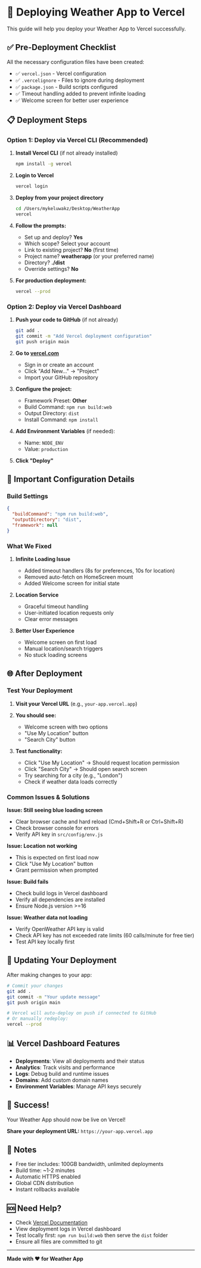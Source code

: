 # 🚀 Deploying Weather App to Vercel

This guide will help you deploy your Weather App to Vercel successfully.

## ✅ Pre-Deployment Checklist

All the necessary configuration files have been created:
- ✅ `vercel.json` - Vercel configuration
- ✅ `.vercelignore` - Files to ignore during deployment
- ✅ `package.json` - Build scripts configured
- ✅ Timeout handling added to prevent infinite loading
- ✅ Welcome screen for better user experience

## 📋 Deployment Steps

### Option 1: Deploy via Vercel CLI (Recommended)

1. **Install Vercel CLI** (if not already installed)
   ```bash
   npm install -g vercel
   ```

2. **Login to Vercel**
   ```bash
   vercel login
   ```

3. **Deploy from your project directory**
   ```bash
   cd /Users/mykeluwakz/Desktop/WeatherApp
   vercel
   ```

4. **Follow the prompts:**
   - Set up and deploy? **Yes**
   - Which scope? Select your account
   - Link to existing project? **No** (first time)
   - Project name? **weatherapp** (or your preferred name)
   - Directory? **./dist**
   - Override settings? **No**

5. **For production deployment:**
   ```bash
   vercel --prod
   ```

### Option 2: Deploy via Vercel Dashboard

1. **Push your code to GitHub** (if not already)
   ```bash
   git add .
   git commit -m "Add Vercel deployment configuration"
   git push origin main
   ```

2. **Go to [vercel.com](https://vercel.com)**
   - Sign in or create an account
   - Click "Add New..." → "Project"
   - Import your GitHub repository

3. **Configure the project:**
   - Framework Preset: **Other**
   - Build Command: `npm run build:web`
   - Output Directory: `dist`
   - Install Command: `npm install`

4. **Add Environment Variables** (if needed):
   - Name: `NODE_ENV`
   - Value: `production`

5. **Click "Deploy"**

## 🔧 Important Configuration Details

### Build Settings
```json
{
  "buildCommand": "npm run build:web",
  "outputDirectory": "dist",
  "framework": null
}
```

### What We Fixed

1. **Infinite Loading Issue**
   - Added timeout handlers (8s for preferences, 10s for location)
   - Removed auto-fetch on HomeScreen mount
   - Added Welcome screen for initial state

2. **Location Service**
   - Graceful timeout handling
   - User-initiated location requests only
   - Clear error messages

3. **Better User Experience**
   - Welcome screen on first load
   - Manual location/search triggers
   - No stuck loading screens

## 🌐 After Deployment

### Test Your Deployment

1. **Visit your Vercel URL** (e.g., `your-app.vercel.app`)

2. **You should see:**
   - Welcome screen with two options
   - "Use My Location" button
   - "Search City" button

3. **Test functionality:**
   - Click "Use My Location" → Should request location permission
   - Click "Search City" → Should open search screen
   - Try searching for a city (e.g., "London")
   - Check if weather data loads correctly

### Common Issues & Solutions

**Issue: Still seeing blue loading screen**
- Clear browser cache and hard reload (Cmd+Shift+R or Ctrl+Shift+R)
- Check browser console for errors
- Verify API key in `src/config/env.js`

**Issue: Location not working**
- This is expected on first load now
- Click "Use My Location" button
- Grant permission when prompted

**Issue: Build fails**
- Check build logs in Vercel dashboard
- Verify all dependencies are installed
- Ensure Node.js version >=16

**Issue: Weather data not loading**
- Verify OpenWeather API key is valid
- Check API key has not exceeded rate limits (60 calls/minute for free tier)
- Test API key locally first

## 🔄 Updating Your Deployment

After making changes to your app:

```bash
# Commit your changes
git add .
git commit -m "Your update message"
git push origin main

# Vercel will auto-deploy on push if connected to GitHub
# Or manually redeploy:
vercel --prod
```

## 📊 Vercel Dashboard Features

- **Deployments**: View all deployments and their status
- **Analytics**: Track visits and performance
- **Logs**: Debug build and runtime issues
- **Domains**: Add custom domain names
- **Environment Variables**: Manage API keys securely

## 🎉 Success!

Your Weather App should now be live on Vercel! 

**Share your deployment URL:** `https://your-app.vercel.app`

## 📝 Notes

- Free tier includes: 100GB bandwidth, unlimited deployments
- Build time: ~1-2 minutes
- Automatic HTTPS enabled
- Global CDN distribution
- Instant rollbacks available

## 🆘 Need Help?

- Check [Vercel Documentation](https://vercel.com/docs)
- View deployment logs in Vercel dashboard
- Test locally first: `npm run build:web` then serve the `dist` folder
- Ensure all files are committed to git

---

**Made with ❤️ for Weather App**

